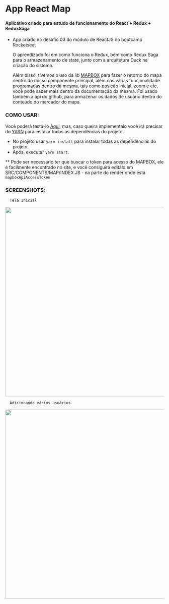 # App React Map

#### Aplicativo criado para estudo de funcionamento do React + Redux + ReduxSaga


- App criado no desafio 03 do módulo de ReactJS no bootcamp Rocketseat

  O aprendizado foi em como funciona o Redux, bem como Redux Saga para o armazenamento de state, junto com a arquitetura Duck na criação do sistema.
  
  Além disso, tivemos o uso da lib [MAPBOX](https://www.mapbox.com/) para fazer o retorno do mapa dentro do nosso componente principal, além das várias funcionalidade programadas dentro da mesma, tais como posição inicial, zoom e etc, você pode saber mais dentro da documentação da mesma.
  Foi usado também a api do github, para armazenar os dados de usuário dentro do conteúdo do marcador do mapa.
  
 ### COMO USAR:
 
 Você poderá testá-lo [Aqui](https://projects.isaacmeira.dev), mas, caso queira implementálo você irá precisar do [YARN](https://yarnpkg.com/pt-BR/) para instalar todas as dependências do projeto.
 
  - No projeto usar `yarn install` para instalar todas as dependências do projeto.
  - Após, executar `yarn start`.
  
  ** Pode ser necessário ter que buscar o token para acesso do MAPBOX, ele é facilmente encontrado no site, e você consiguirá editálo em SRC/COMPONENTS/MAP/INDEX.JS - na parte do render onde está `mapboxApiAccessToken`
  
  ### SCREENSHOTS:
      Tela Inicial
  <img src="https://s3.us-east-2.amazonaws.com/gitmap/Screenshot_3.png" height = "600" width = "800" />

     
      Adicionando vários usuários
  <img src="https://s3.us-east-2.amazonaws.com/gitmap/Screenshot_2.png" height = "600" width = "800" />
